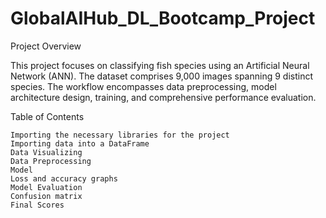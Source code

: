# GlobalAIHub_DL_Bootcamp_Project


Project Overview

This project focuses on classifying fish species using an Artificial Neural Network (ANN). The dataset comprises 9,000 images spanning 9 distinct species. The workflow encompasses data preprocessing, model architecture design, training, and comprehensive performance evaluation.


Table of Contents

    Importing the necessary libraries for the project
    Importing data into a DataFrame
    Data Visualizing
    Data Preprocessing
    Model
    Loss and accuracy graphs
    Model Evaluation
    Confusion matrix
    Final Scores


